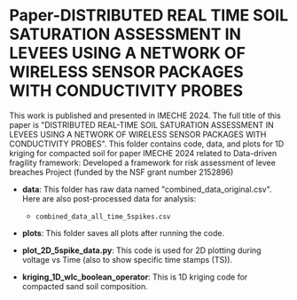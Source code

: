 # Paper-DISTRIBUTED REAL TIME SOIL SATURATION ASSESSMENT IN LEVEES USING A NETWORK OF WIRELESS SENSOR PACKAGES WITH CONDUCTIVITY PROBES
This work is published and presented in IMECHE 2024. The full title of this paper is "DISTRIBUTED REAL-TIME SOIL SATURATION ASSESSMENT IN LEVEES USING A NETWORK OF WIRELESS SENSOR PACKAGES WITH CONDUCTIVITY PROBES". This folder contains code, data, and plots for 1D kriging for compacted soil  for paper IMECHE 2024 related to Data-driven fragility framework: Developed a framework for risk assessment of levee breaches Project (funded by the NSF grant number 2152896)

* **data**: This folder has raw data named "combined_data_original.csv". Here are also post-processed data for analysis:
  * `combined_data_all_time_5spikes.csv`
  

* **plots**: This folder saves all plots after running the code.

* **plot_2D_5spike_data.py**: This code is used for 2D plotting during voltage vs Time (also to show specific time stamps (TS)).

* **kriging_1D_wlc_boolean_operator**: This is 1D kriging code for compacted sand soil composition.

